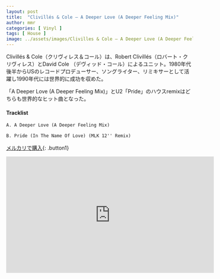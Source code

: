 ```yaml
---
layout: post
title:  "Clivillés & Cole – A Deeper Love (A Deeper Feeling Mix)"
author: mmr
categories: [ Vinyl ]
tags: [ House ]
image: ../assets/images/Clivilles & Cole – A Deeper Love (A Deeper Feeling Mix).jpg
---
```


Clivillés & Cole（クリヴィレス＆コール）は、Robert Clivillés（ロバート・クリヴィレス）とDavid Cole （デヴィッド・コール）によるユニット。1980年代後半からUSのレコードプロデューサー、ソングライター、リミキサーとして活躍し1990年代には世界的に成功を収めた。

「A Deeper Love (A Deeper Feeling Mix)」とU2「Pride」のハウスremixはどちらも世界的なヒット曲となった。

#### Tracklist
```md
A. A Deeper Love (A Deeper Feeling Mix)

B. Pride (In The Name Of Love) (MLK 12'' Remix)
```

[メルカリで購入](https://jp.mercari.com/item/m61317278445?afid=6142608987){: .button1}

<iframe width="560" height="315" src="https://www.youtube.com/embed/yupxyWxqGD8?si=8LKXVmqUWC07BfFd" title="YouTube video player" frameborder="0" allow="accelerometer; autoplay; clipboard-write; encrypted-media; gyroscope; picture-in-picture; web-share" referrerpolicy="strict-origin-when-cross-origin" allowfullscreen></iframe>